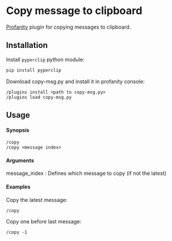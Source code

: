 # Copy message to clipboard

[Profanity](http://www.profanity.im) plugin for copying messages to clipboard. 

## Installation

Install `pyperclip` python module:

```bash
pip install pyperclip
```

Download copy-msg.py and install it in profanity console:

```
/plugins install <path to copy-msg.py>
/plugins load copy-msg.py
```

## Usage

#### Synopsis

```
/copy
/copy <message index>
```

#### Arguments

message_index : Defines which message to copy (if not the latest)
 
#### Examples

Copy the latest message:
```
/copy
```

Copy one before last message:
```
/copy -1
```
